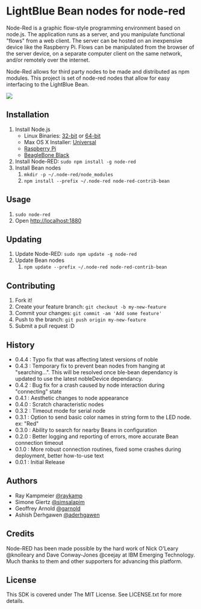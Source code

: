 # LightBlue Bean nodes for node-red

Node-Red is a graphic flow-style programming environment based on node.js. The application runs as a server, and you manipulate functional "flows" from a web client. The server can be hosted on an inexpensive device like the Raspberry Pi. Flows can be manipulated from the browser of the server device, on a separate computer client on the same network, and/or remotely over the internet.

Node-Red allows for third party nodes to be made and distributed as npm modules. This project is set of node-red nodes that allow for easy interfacing to the LightBlue Bean.

![](http://legacy.punchthrough.com/images/products/bean/node-red/Screen%20Shot%202015-01-25%20at%203.12.22%20PM.png)

## Installation

1. Install Node.js
    - Linux Binaries: [32-bit](https://nodejs.org/dist/v0.12.7/node-v0.12.7-linux-x86.tar.gz) or [64-bit](https://nodejs.org/dist/v0.12.7/node-v0.12.7-linux-x64.tar.gz)
    - Max OS X Installer: [Universal](https://nodejs.org/dist/v0.12.7/node-v0.12.7.pkg)
    - [Raspberry Pi](http://nodered.org/docs/hardware/raspberrypi.html)
    - [BeagleBone Black](http://nodered.org/docs/hardware/beagleboneblack.html)
1. Install Node-RED: `sudo npm install -g node-red`
1. Install Bean nodes
    1. `mkdir -p ~/.node-red/node_modules`
    1. `npm install --prefix ~/.node-red node-red-contrib-bean` 

## Usage

1. `sudo node-red`
1. Open [http://localhost:1880](http://localhost:1880)

## Updating

1. Update Node-RED: `sudo npm update -g node-red`
1. Update Bean nodes
    1. `npm update --prefix ~/.node-red node-red-contrib-bean`

## Contributing

1. Fork it!
2. Create your feature branch: `git checkout -b my-new-feature`
3. Commit your changes: `git commit -am 'Add some feature'`
4. Push to the branch: `git push origin my-new-feature`
5. Submit a pull request :D

## History

- 0.4.4 : Typo fix that was affecting latest versions of noble
- 0.4.3 : Temporary fix to prevent bean nodes from hanging at "searching...". This will be resolved once ble-bean dependancy is updated to use the latest nobleDevice dependancy. 
- 0.4.2 : Bug fix for a crash caused by node interaction during "connecting" state 
- 0.4.1 : Aesthetic changes to node appearance 
- 0.4.0 : Scratch characteristic nodes
- 0.3.2 : Timeout mode for serial node
- 0.3.1 : Option to send basic color names in string form to the LED node. ex: "Red"
- 0.3.0 : Ability to search for nearby Beans in configuration 
- 0.2.0 : Better logging and reporting of errors, more accurate Bean connection timeout
- 0.1.0 : More robust connection routines, fixed some crashes during deployment, better how-to-use text
- 0.0.1 : Initial Release

## Authors

* Ray Kampmeier [@raykamp](https://github.com/raykamp)
* Simone Giertz [@simsalapim](https://github.com/simsalapim)
* Geoffrey Arnold [@garnold](https://github.com/garnold)
* Ashish Derhgawen [@aderhgawen](http://github.com/aderhgawen)

## Credits

Node-RED has been made possible by the hard work of Nick O'Leary @knolleary and Dave Conway-Jones @ceejay at IBM Emerging Technology. Much thanks to them and other supporters for advancing this platform. 

## License

This SDK is covered under The MIT License. See LICENSE.txt for more details.
